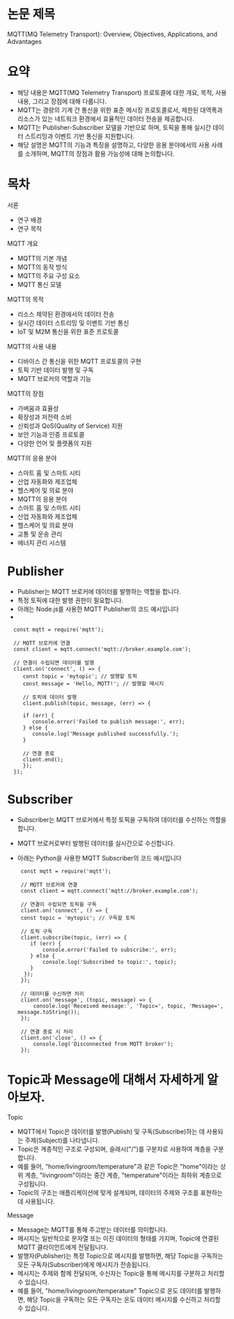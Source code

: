 # 논문 제목
MQTT(MQ Telemetry Transport): Overview, Objectives, Applications, and Advantages

# 요약
 - 해당 내용은 MQTT(MQ Telemetry Transport) 프로토콜에 대한 개요, 목적, 사용 내용, 그리고 장점에 대해 다룹니다.
 - MQTT는 경량의 기계 간 통신을 위한 표준 메시징 프로토콜로서, 제한된 대역폭과 리소스가 있는 네트워크 환경에서 효율적인 데이터 전송을 제공합니다.
 - MQTT는 Publisher-Subscriber 모델을 기반으로 하며, 토픽을 통해 실시간 데이터 스트리밍과 이벤트 기반 통신을 지원합니다. 
 - 해당 설명은 MQTT의 기능과 특징을 설명하고, 다양한 응용 분야에서의 사용 사례를 소개하며, MQTT의 장점과 활용 가능성에 대해 논의합니다.

# 목차

서론
- 연구 배경
- 연구 목적

MQTT 개요
- MQTT의 기본 개념
- MQTT의 동작 방식
- MQTT의 주요 구성 요소
- MQTT 통신 모델

MQTT의 목적
- 리소스 제약된 환경에서의 데이터 전송
- 실시간 데이터 스트리밍 및 이벤트 기반 통신
- IoT 및 M2M 통신을 위한 표준 프로토콜

MQTT의 사용 내용
- 디바이스 간 통신을 위한 MQTT 프로토콜의 구현
- 토픽 기반 데이터 발행 및 구독
- MQTT 브로커의 역할과 기능

MQTT의 장점
- 가벼움과 효율성
- 확장성과 저전력 소비
- 신뢰성과 QoS(Quality of Service) 지원
- 보안 기능과 인증 프로토콜
- 다양한 언어 및 플랫폼의 지원

MQTT의 응용 분야
- 스마트 홈 및 스마트 시티
- 산업 자동화와 제조업체
- 헬스케어 및 의료 분야
- MQTT의 응용 분야
- 스마트 홈 및 스마트 시티
- 산업 자동화와 제조업체
- 헬스케어 및 의료 분야
- 교통 및 운송 관리
- 에너지 관리 시스템

# Publisher
- Publisher는 MQTT 브로커에 데이터를 발행하는 역할을 합니다.
- 특정 토픽에 대한 발행 권한이 필요합니다.
- 아래는 Node.js를 사용한 MQTT Publisher의 코드 예시입니다
- 

      const mqtt = require('mqtt');

      // MQTT 브로커에 연결
      const client = mqtt.connect('mqtt://broker.example.com');

      // 연결이 수립되면 데이터를 발행
      client.on('connect', () => {
         const topic = 'mytopic'; // 발행할 토픽
         const message = 'Hello, MQTT!'; // 발행할 메시지

         // 토픽에 데이터 발행
         client.publish(topic, message, (err) => {
         
         if (err) {
            console.error('Failed to publish message:', err);
         } else {
            console.log('Message published successfully.');
         }

         // 연결 종료
         client.end();
         });
      });

# Subscriber
- Subscriber는 MQTT 브로커에서 특정 토픽을 구독하여 데이터를 수신하는 역할을 합니다.
- MQTT 브로커로부터 발행된 데이터를 실시간으로 수신합니다.
- 아래는 Python을 사용한 MQTT Subscriber의 코드 예시입니다

       const mqtt = require('mqtt');
   
       // MQTT 브로커에 연결
       const client = mqtt.connect('mqtt://broker.example.com');
   
       // 연결이 수립되면 토픽을 구독
       client.on('connect', () => {
       const topic = 'mytopic'; // 구독할 토픽
   
       // 토픽 구독
       client.subscribe(topic, (err) => {
          if (err) {
              console.error('Failed to subscribe:', err);
          } else {
              console.log('Subscribed to topic:', topic);
          }
        });
       });
   
       // 데이터를 수신하면 처리
       client.on('message', (topic, message) => {
           console.log('Received message:', 'Topic=', topic, 'Message=', message.toString());
       });
   
       // 연결 종료 시 처리
       client.on('close', () => {
           console.log('Disconnected from MQTT broker');
       });


# Topic과 Message에 대해서 자세하게 알아보자.

Topic
- MQTT에서 Topic은 데이터를 발행(Publish) 및 구독(Subscribe)하는 데 사용되는 주제(Subject)를 나타냅니다.
- Topic은 계층적인 구조로 구성되며, 슬래시("/")를 구분자로 사용하여 계층을 구분합니다. 
- 예를 들어, "home/livingroom/temperature"과 같은 Topic은 "home"이라는 상위 계층, "livingroom"이라는 중간 계층, "temperature"이라는 최하위 계층으로 구성됩니다.
- Topic의 구조는 애플리케이션에 맞게 설계되며, 데이터의 주제와 구조를 표현하는 데 사용됩니다.

Message
- Message는 MQTT를 통해 주고받는 데이터를 의미합니다. 
- 메시지는 일반적으로 문자열 또는 이진 데이터의 형태를 가지며, Topic에 연결된 MQTT 클라이언트에게 전달됩니다. 
- 발행자(Publisher)는 특정 Topic으로 메시지를 발행하면, 해당 Topic을 구독하는 모든 구독자(Subscriber)에게 메시지가 전송됩니다.
- 메시지는 주제와 함께 전달되며, 수신자는 Topic을 통해 메시지를 구분하고 처리할 수 있습니다.
- 예를 들어, "home/livingroom/temperature" Topic으로 온도 데이터를 발행하면, 해당 Topic을 구독하는 모든 구독자는 온도 데이터 메시지를 수신하고 처리할 수 있습니다.

